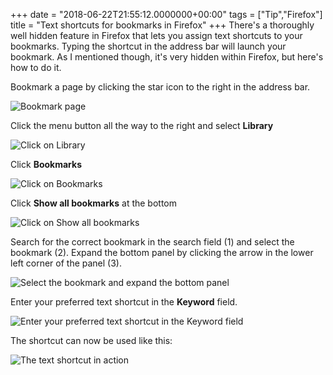+++
date = "2018-06-22T21:55:12.0000000+00:00"
tags = ["Tip","Firefox"]
title = "Text shortcuts for bookmarks in Firefox"
+++
There's a thoroughly well hidden feature in Firefox that lets you assign text shortcuts to your bookmarks. Typing the shortcut in the address bar will launch your bookmark. As I mentioned though, it's very hidden within Firefox, but here's how to do it.

Bookmark a page by clicking the star icon to the right in the address bar.

![Bookmark page](/uploads/Screen-Shot-2018-06-22-at-22.48.00.png)

Click the menu button all the way to the right and select **Library**

![Click on Library](/uploads/Screen-Shot-2018-06-22-at-23.38.14.png)

Click **Bookmarks**

![Click on Bookmarks](/uploads/Screen-Shot-2018-06-22-at-22.48.43.png)

Click **Show all bookmarks** at the bottom

![Click on Show all bookmarks](/uploads/Screen-Shot-2018-06-22-at-22.49.06.png)

Search for the correct bookmark in the search field (1) and select the bookmark (2). Expand the bottom panel by clicking the arrow in the lower left corner of the panel (3).

![Select the bookmark and expand the bottom panel](/uploads/Screen-Shot-2018-06-22-at-22.49.49.png)

Enter your preferred text shortcut in the **Keyword** field.

![Enter your preferred text shortcut in the Keyword field](/uploads/Screen-Shot-2018-06-22-at-22.50.01.png)

The shortcut can now be used like this:

![The text shortcut in action](/uploads/firefox-bookmark-shortcut.gif)